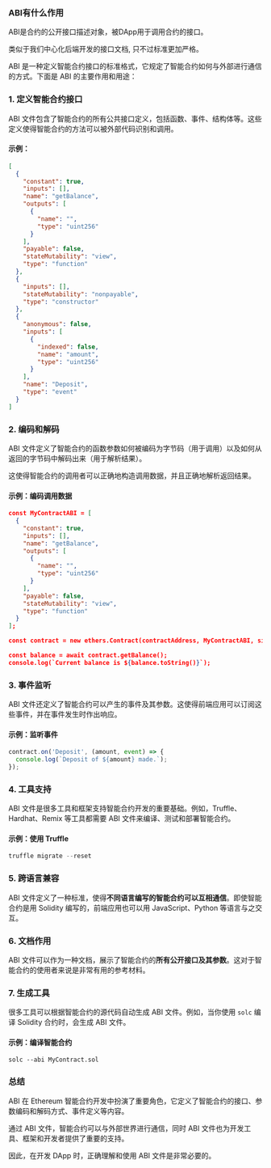 ### ABI有什么作用

ABI是合约的公开接口描述对象，被DApp用于调用合约的接口。

类似于我们中心化后端开发的接口文档, 只不过标准更加严格。

ABI 是一种定义智能合约接口的标准格式，它规定了智能合约如何与外部进行通信的方式。下面是 ABI 的主要作用和用途：

### 1. **定义智能合约接口**

ABI 文件包含了智能合约的所有公共接口定义，包括函数、事件、结构体等。这些定义使得智能合约的方法可以被外部代码识别和调用。

#### 示例：

```json
[
  {
    "constant": true,
    "inputs": [],
    "name": "getBalance",
    "outputs": [
      {
        "name": "",
        "type": "uint256"
      }
    ],
    "payable": false,
    "stateMutability": "view",
    "type": "function"
  },
  {
    "inputs": [],
    "stateMutability": "nonpayable",
    "type": "constructor"
  },
  {
    "anonymous": false,
    "inputs": [
      {
        "indexed": false,
        "name": "amount",
        "type": "uint256"
      }
    ],
    "name": "Deposit",
    "type": "event"
  }
]
```

### 2. **编码和解码**

ABI 文件定义了智能合约的函数参数如何被编码为字节码（用于调用）以及如何从返回的字节码中解码出来（用于解析结果）。

这使得智能合约的调用者可以正确地构造调用数据，并且正确地解析返回结果。

#### 示例：编码调用数据

```json
const MyContractABI = [
  {
    "constant": true,
    "inputs": [],
    "name": "getBalance",
    "outputs": [
      {
        "name": "",
        "type": "uint256"
      }
    ],
    "payable": false,
    "stateMutability": "view",
    "type": "function"
  }
];

const contract = new ethers.Contract(contractAddress, MyContractABI, signer);

const balance = await contract.getBalance();
console.log(`Current balance is ${balance.toString()}`);
```

### 3. **事件监听**

ABI 文件还定义了智能合约可以产生的事件及其参数。这使得前端应用可以订阅这些事件，并在事件发生时作出响应。

#### 示例：监听事件

```js
contract.on('Deposit', (amount, event) => {
  console.log(`Deposit of ${amount} made.`);
});
```

### 4. **工具支持**

ABI 文件是很多工具和框架支持智能合约开发的重要基础。例如，Truffle、Hardhat、Remix 等工具都需要 ABI 文件来编译、测试和部署智能合约。

#### 示例：使用 Truffle

```js
truffle migrate --reset
```

### 5. **跨语言兼容**

ABI 文件定义了一种标准，使得**不同语言编写的智能合约可以互相通信**。即使智能合约是用 Solidity 编写的，前端应用也可以用
JavaScript、Python 等语言与之交互。

### 6. **文档作用**

ABI 文件可以作为一种文档，展示了智能合约的**所有公开接口及其参数**。这对于智能合约的使用者来说是非常有用的参考材料。

### 7. **生成工具**

很多工具可以根据智能合约的源代码自动生成 ABI 文件。例如，当你使用 `solc` 编译 Solidity 合约时，会生成 ABI 文件。

#### 示例：编译智能合约

```
solc --abi MyContract.sol
```

### 总结

ABI 在 Ethereum 智能合约开发中扮演了重要角色，它定义了智能合约的接口、参数编码和解码方式、事件定义等内容。

通过 ABI 文件，智能合约可以与外部世界进行通信，同时 ABI 文件也为开发工具、框架和开发者提供了重要的支持。

因此，在开发 DApp 时，正确理解和使用 ABI 文件是非常必要的。
